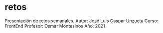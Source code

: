 # retos
 Presentación de retos semanales.
 Autor: José Luis Gaspar Unzueta
 Curso: FrontEnd
 Profesor: Osmar Montesinos
 Año: 2021
